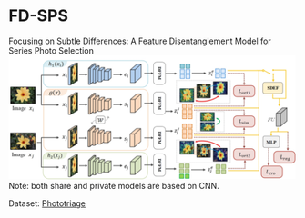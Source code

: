 # FD-SPS
Focusing on Subtle Differences: A Feature Disentanglement Model for Series Photo Selection
![fdsps](img/fdsps.jpg)
Note: 
both share and private models are based on CNN.

Dataset: [Phototriage](https://gfx.cs.princeton.edu/pubs/Chang_2016_ATF/index.php)  

